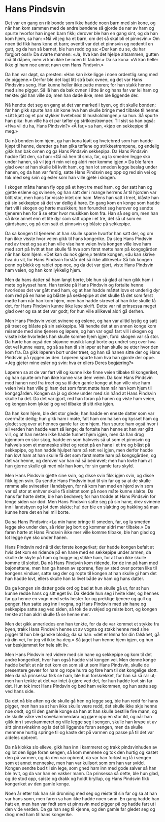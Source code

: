 # Hans Pindsvin

Det var en gang en rik bonde som ikke hadde noen barn med sin kone, og når han kom sammen med de andre bøndene så gjorde de nar av ham og spurte hvorfor han ingen barn fikk; derover ble han en gang sint, og da han kom hjem, sa han: «Nå vil jeg ha et barn, om det så skal bli et pinnsvin.» Om noen tid fikk hans kone et barn; oventil var det et pinnsvin og nedentil en gutt, og da hun så barnet, ble hun redd og sa: «Der kan du se, du har forgjort oss!» Da svarte mannen: «Ja, hva kan det hjelpe altsammen, gutten må til dåpen, men vi kan ikke be noen til fadder.» Da sa kona: «Vi kan heller ikke gi ham noe annet navn enn Hans Pindsvin.»

Da han var døpt, sa presten: «Han kan ikke ligge i noen ordentlig seng med de piggene.» Derfor ble det lagt litt strå bak ovnen, og det var Hans Pindsvins seng. Han kunne heller ikke patte moren; for han stakk henne med sine pigger. Så lå han da bak ovnen i åtte år og hans far var lei ham og tenkte: gid han ville dø; men han døde ikke, men ble liggende der.

Nå hendte det seg en gang at det var marked i byen, og dit skulle bonden; før han gikk spurte han sin kone hva han skulle bringe med tilbake til henne: «Litt kjøtt og et par stykker hvetebrød til husholdningen,» sa hun. Så spurte han pika: hun ville ha et par tøfler og strikkestrømper. Til sist sa han også: «Hva vil du ha, Hans Pindsvin?» «Å far,» sa han, «kjøp en sekkepipe til meg.»

Da nå bonden kom hjem, ga han kona kjøtt og hvetebrød som han hadde kjøpt til henne, deretter ga han pika tøflene og strikkestrømpene, og endelig gikk han bak ovnen og ga Hans Pindsvin sekkepipa. Da Hans Pindsvin hadde fått den, sa han: «Gå nå hen til smia, far, og la smeden legge sko under hanen, så vil jeg ri min vei og aldri mer komme igjen.» Da ble faren glad over at han skulle bli kvitt ham, og han lot smeden legge beslag under hanen, og da han var ferdig, satte Hans Pindsvin seg opp og red sin vei og tok med seg svin og esler som han ville gjete i skogen.

I skogen måtte hanen fly opp på et høyt tre med ham, og der satt han og gjette eslene og svinene, og han satt der i mange herrens år til hjorden var blitt stor, men hans far visste intet om ham. Mens han satt i treet, blåste han på sin sekkepipe så det var deilig å høre. En gang kom en konge som hadde fart vill i skogen og hørte musikken; han forundret seg herover og sendte tjeneren hen for å se etter hvor musikken kom fra. Han så seg om, men han så ikke annet enn et lite dyr som satt oppe i et tre, det så ut som en gårdshane, og på den satt et pinnsvin og blåste på sekkepipe.

Da sa kongen til tjeneren at han skulle spørre hvorfor han satt der, og om han ikke visste hvor veien gikk til hans kongerike. Da steg Hans Pindsvin ned av treet og sa at han ville vise ham veien hvis kongen ville love ham med sort på hvitt at han skulle få hva som først møtte ham på kongsgården når han kom hjem. «Det kan du nok gjøre,» tenkte kongen, «du kan skrive hva du vil, for Hans Pindsvin forstår det så ikke allikevel.» Så tok kongen penn og blekk og rablet opp noe, og da det var gjort, viste Hans Pindsvin ham veien, og han kom lykkelig hjem.

Men da hans datter så ham langt borte, ble hun så glad at hun gikk ham i møte og kysset ham. Han tenkte på Hans Pindsvin og fortalte henne hvorledes det var gått med ham, og at han hadde måttet love et underlig dyr som red på en hane og blåste på sekkepipe at det skulle få det som først møtte ham når han kom hjem, men han hadde skrevet at han ikke skulle få det, for Hans Pindsvin kunne ikke lese skrift. Dette var nå prinsessa meget glad over og sa at det var godt; for hun ville allikevel aldri gå derhen.

Men Hans Pindsvin voket svinene og eslene, og han var alltid lystig og satt på treet og blåste på sin sekkepipe. Nå hendte det at en annen konge kom reisende med sine tjenere og løpere, og han var også fart vill i skogen og visste ikke hvorledes han skulle komme hjem igjen, fordi skogen var så stor. Da hørte han også den skjønne musikk langt borte og undret seg over hva det vel kunne være, og så sa han til sin løper at han skulle se etter hvor den kom fra. Da gikk løperen bort under treet, og han så hanen sitte der og Hans Pindsvin på ryggen av den. Løperen spurte ham hva han gjorde der oppe. «Jeg gjeter mine esler og svin: hva er ellers Deres begjæring?»

Løperen sa at de var fart vill og kunne ikke finne veien tilbake til kongeriket, og han spurte om han ikke kunne vise dem veien. Da kom Hans Pindsvin med hanen ned fra treet og sa til den gamle konge at han ville vise ham veien hvis han ville gi ham det som først møtte ham når han kom hjem til kongsgården. Kongen sa ja og skrev under med sin hånd at Hans Pindsvin skulle ha det. Da det var gjort, red han foran på hanen og viste ham veien, og kongen kom lykkelig og vel tilbake til sitt rike igjen.

Da han kom hjem, ble det stor glede; han hadde en eneste datter som var overmåte deilig; hun gikk ham i møte, falt ham om halsen og kysset ham og gledet seg over at hennes gamle far kom hjem. Hun spurte ham også hvor i all verden han hadde vært så lenge; da fortalte han henne at han var gått vill, og at han nesten ikke hadde funnet hjem igjen, men da han drog igjennom en stor skog, hadde en som halvveis så ut som et pinnsvin og halvveis som et menneske sittet og redet på en hane i et tre og blåst på sekkepipe, og han hadde hjulpet ham på rett vei igjen, men derfor hadde han lovt ham at han skulle få det som først møtte ham på kongsgården, og det var henne, og derover var han nå så bedrøvet; men hun lovte ham at hun gjerne skulle gå med når han kom, for sin gamle fars skyld.

Men Hans Pindsvin gjette sine svin, og disse svin fikk igjen svin, og disse fikk igjen svin. Da sendte Hans Pindsvin bud til sin far og sa at de skulle rømme alle svinestier i landsbyen, for nå kom han med en hjord svin som var så stor at enhver skulle få slaktet som på noen måte kunne slakte. Da hans far hørte dette, ble han bedrøvet; for han trodde at Hans Pindsvin for lenge siden var død. Men Hans Pindsvin satte seg på sin hane, drev svinene inn i landsbyen og lot dem slakte; hu! der ble en slakting og hakking så man kunne høre det en hel mil borte.

Da sa Hans Pindsvin: «La min hane bringe til smeden, far, og la smeden legge sko under den, så rider jeg bort og kommer aldri mer tilbake.» Da faren hørte at Hans Pindsvin ikke mer ville komme tilbake, ble han glad og lot legge nye sko under hanen.

Hans Pindsvin red nå til det første kongeriket; der hadde kongen befalt at hvis det kom en ridende på en hane med en sekkepipe under armen, da skulle de skyte på ham og hugge og stikke ham, for at han ikke skulle komme til slottet. Da nå Hans Pindsvin kom ridende, for de inn på ham med bajonettene, men han ga hanen av sporene, fløy av sted over porten like til kongens vinduer, satte seg der og ropte til kongen at han skulle gi ham det han hadde lovt, ellers skulle han ta livet både av ham og hans datter.

Da ga kongen sin datter gode ord og bad at hun skulle gå ut, for at hun kunne redde hans og sitt eget liv. Da kledde hun seg i hvite klær, og hennes far ga henne en vogn med seks hester for og prektige tjenere og gull og penger. Hun satte seg inn i vogna, og Hans Pindsvin med sin hane og sekkepipe satte seg ved siden, så tok de avskjed og reiste bort, og kongen tenkte at han aldri skulle få se henne mer.

Men det gikk annerledes enn han tenkte, for da de var kommet et stykke fra byen, trakk Hans Pindsvin henne ut av vogna og stakk henne med sine pigger til hun ble ganske blodig; da sa han: «det er lønna for din falskhet, gå nå din vei, for jeg vil ikke ha deg.» Så jaget han henne hjem igjen, og hun var beskjemmet for hele sitt liv.

Men Hans Pindsvin red videre med sin hane og sekkepipe og kom til det andre kongeriket, hvor han også hadde vist kongen vei. Men denne konge hadde befalt at når det kom en som så ut som Hans Pindsvin, skulle de presentere gevær for ham og rope hurra og føre ham til det kongelige slott. Men da nå prinsessa fikk se ham, ble hun forskrekket, for han så så rar ut; men hun tenkte at det var intet å gjøre ved det, for hun hadde lovt sin far det. Hun tok imot Hans Pindsvin og bød ham velkommen, og hun satte seg ved hans side.

Da det nå ble aften og de skulle gå hen og legge seg, ble hun redd for hans pigger, men han sa at hun ikke skulle være redd, det skulle ikke skje henne noe ondt, og til den gamle konge sa han at han skulle bestille fire mann, og de skulle våke ved sovekammerdøra og gjøre opp en stor ild, og når han gikk inn i sovekammeret og ville legge seg i sengen, skulle han krype ut av sitt pinnsvinskinn og la det bli liggende foran sengen, men da skulle mennene hurtig springe til og kaste det på varmen og passe på til det var aldeles opbrent.

Da nå klokka slo elleve, gikk han inn i kammeret og trakk pindsvinhuden av og lot den ligge foran sengen, så kom mennene og tok den hurtig og kastet den på varmen, og da den var opbrent, da var han forløst og lå i sengen som et annet menneske, men han var kullsort som om han var svidd. Kongen sendte bud til sin lege, som gned ham inn med gode salver så han ble hvit, og da var han en vakker mann. Da prinsessa så dette, ble hun glad, og de stod opp, spiste og drakk og holdt bryllup, og Hans Pindsvin fikk kongeriket av den gamle konge.

Noen år etter tok han sin dronning med seg og reiste til sin far og sa at han var hans sønn, men faren sa han ikke hadde noen sønn. En gang hadde han hatt en, men han var født som et pinnsvin med pigger på og hadde fart ut i den vide verden. Da ga han seg til kjenne, og den gamle far gledet seg og drog med ham til hans kongerike.

